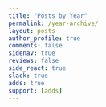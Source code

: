 ```yaml
---
title: "Posts by Year"
permalink: /year-archive/
layout: posts
author_profile: true
comments: false
sidenav: true
reviews: false
side_react: true
slack: true
adds: true
support: [adds]
---
```

